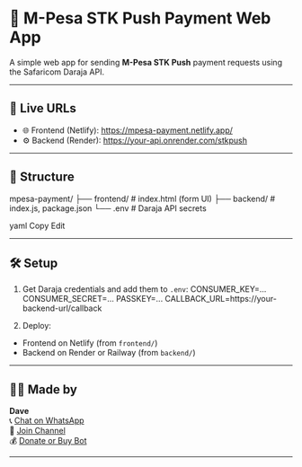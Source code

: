# 💸 M-Pesa STK Push Payment Web App

A simple web app for sending **M-Pesa STK Push** payment requests using the Safaricom Daraja API.

---

## 🚀 Live URLs

- 🌐 Frontend (Netlify): https://mpesa-payment.netlify.app/  
- ⚙️ Backend (Render): https://your-api.onrender.com/stkpush

---

## 📂 Structure

mpesa-payment/
├── frontend/ # index.html (form UI)
├── backend/ # index.js, package.json
└── .env # Daraja API secrets

yaml
Copy
Edit

---

## 🛠 Setup

1. Get Daraja credentials and add them to `.env`:
CONSUMER_KEY=...
CONSUMER_SECRET=...
PASSKEY=...
CALLBACK_URL=https://your-backend-url/callback



2. Deploy:
- Frontend on Netlify (from `frontend/`)
- Backend on Render or Railway (from `backend/`)

---

## 🙋‍♂️ Made by

**Dave**  
📞 [Chat on WhatsApp](https://wa.me/254799073754)  
📢 [Join Channel](https://whatsapp.com/channel/0029VavpWUvGk1Fkbzz0vz0v)  
💰 [Donate or Buy Bot](https://selar.com/w61562)

---
